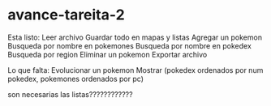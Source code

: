 # avance-tareita-2

Esta listo:
Leer archivo
Guardar todo en mapas y listas
Agregar un pokemon
Busqueda por nombre en pokemones
Busqueda por nombre en pokedex
Busqueda por region
Eliminar un pokemon
Exportar archivo

Lo que falta:
Evolucionar un pokemon
Mostrar (pokedex ordenados por num pokedex, pokemones ordenados por pc)

son necesarias las listas????????????